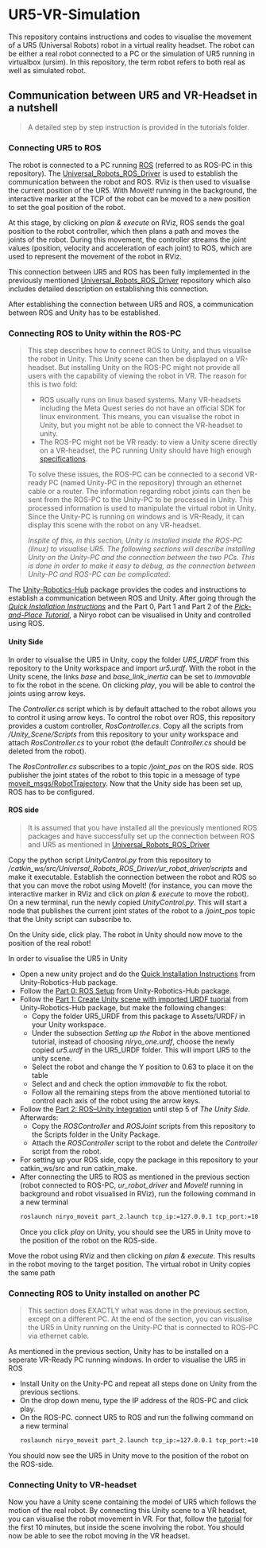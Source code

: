 # UR5-VR-Simulation
This repository contains instructions and codes to visualise the movement of a UR5 (Universal Robots) robot in a virtual reality headset. The robot can be either a real robot connected to a PC or the simulation of UR5 running in virtualbox (ursim). In this repository, the term robot refers to both real as well as simulated robot.
## Communication between UR5 and VR-Headset in a nutshell
> A detailed step by step instruction is provided in the tutorials folder.
### Connecting UR5 to ROS
The robot is connected to a PC running [ROS](https://wiki.ros.org/noetic) (referred to as ROS-PC in this repository). The [Universal_Robots_ROS_Driver](https://github.com/UniversalRobots/Universal_Robots_ROS_Driver) is used to establish the communication between the robot and ROS. RViz is then used to visualise the current position of the UR5. With MoveIt! running in the background, the interactive marker at the TCP of the robot can be moved to a new position to set the goal position of the robot. 

At this stage, by clicking on *plan & execute* on RViz, ROS sends the goal position to the robot controller, which then plans a path and moves the joints of the robot. During this movement, the controller streams the joint values (position, velocity and acceleration of each joint) to ROS, which are used to represent the movement of the robot in RViz.

This connection between UR5 and ROS has been fully implemented in the previously mentioned [Universal_Robots_ROS_Driver](https://github.com/UniversalRobots/Universal_Robots_ROS_Driver) repository which also includes detailed description on establishing this connection.

After establishing the connection between UR5 and ROS, a communication between ROS and Unity has to be established.
### Connecting ROS to Unity within the ROS-PC
>This step describes how to connect ROS to Unity, and thus visualise the robot in Unity. This Unity scene can then be displayed on a VR-headset. But installing Unity on the ROS-PC might not provide all users with the capability of viewing the robot in VR. The reason for this is two fold:
> - ROS usually runs on linux based systems. Many VR-headsets including the Meta Quest series do not have an official SDK for linux environment. This means, you can visualise the robot in Unity, but you might not be able to connect the VR-headset to unity.
> - The ROS-PC might not be VR ready: to view a Unity scene directly on a VR-headset, the PC running Unity should have high enough [specifications](https://help.irisvr.com/hc/en-us/articles/213711747-Recommended-VR-Ready-Computers).
>
> To solve these issues, the ROS-PC can be connected to a second VR-ready PC (named Unity-PC in the repository) through an ethernet cable or a router. The information regarding robot joints can then be sent from the ROS-PC to the Unity-PC to be processed in Unity. This processed information is used to manipulate the virtual robot in Unity. Since the Unity-PC is running on windows and is VR-Ready, it can display this scene with the robot on any VR-headset.
>
> *Inspite of this, in this section, Unity is installed inside the ROS-PC (linux) to visualise UR5. The following sections will describe installing Unity on the Unity-PC and the connection between the two PCs. This is done in order to make it easy to debug, as the connection between Unity-PC and ROS-PC can be complicated*.

The [Unity-Robotics-Hub](https://github.com/Unity-Technologies/Unity-Robotics-Hub) package provides the codes and instructions to establish a communication between ROS and Unity. After going through the [*Quick Installation Instructions*](https://github.com/Unity-Technologies/Unity-Robotics-Hub/blob/main/tutorials/quick_setup.md) and the Part 0, Part 1 and Part 2 of the [*Pick-and-Place Tutorial*](https://github.com/Unity-Technologies/Unity-Robotics-Hub/blob/main/tutorials/pick_and_place/README.md), a Niryo robot can be visualised in Unity and controlled using ROS.
#### Unity Side
In order to visualise the UR5 in Unity, copy the folder *UR5_URDF* from this repository to the Unity workspace and import *ur5.urdf*. With the robot in the Unity scene, the links *base* and *base_link_inertia* can be set to *immovable* to fix the robot in the scene. On clicking *play*, you will be able to control the joints using arrow keys.

The *Controller.cs* script which is by default attached to the robot allows you to control it using arrow keys. To control the robot over ROS, this repository provides a custom controller, *RosController.cs*. Copy all the scripts from */Unity_Scene/Scripts* from this repository to your unity workspace and attach *RosController.cs* to your robot (the default *Controller.cs* should be deleted from the robot).

The *RosController.cs* subscribes to a topic */joint_pos* on the ROS side. ROS publisher the joint states of the robot to this topic in a message of type [moveit_msgs/RobotTrajectory](http://docs.ros.org/en/noetic/api/moveit_msgs/html/msg/RobotTrajectory.html). Now that the Unity side has been set up, ROS has to be configured.

#### ROS side
> It is assumed that you have installed all the previously mentioned ROS packages and have successfully set up the connection between ROS and UR5 as mentioned in [Universal_Robots_ROS_Driver](https://github.com/UniversalRobots/Universal_Robots_ROS_Driver)

Copy the python script *UnityControl.py* from this repository to */catkin_ws/src/Universal_Robots_ROS_Driver/ur_robot_driver/scripts* and make it executable. Establish the connection between the robot and ROS so that you can move the robot using MoveIt! (for instance, you can move the interactive marker in RViz and click on *plan & execute* to move the robot). On a new terminal, run the newly copied *UnityControl.py*. This will start a node that publishes the current joint states of the robot to a */joint_pos* topic that the Unity script can subscribe to.

On the Unity side, click play. The robot in Unity should now move to the position of the real robot!

In order to visualise the UR5 in Unity
- Open a new unity project and do the [Quick Installation Instructions](https://github.com/Unity-Technologies/Unity-Robotics-Hub/blob/main/tutorials/quick_setup.md) from Unity-Robotics-Hub package.
- Follow the [Part 0: ROS Setup](https://github.com/Unity-Technologies/Unity-Robotics-Hub/blob/main/tutorials/pick_and_place/0_ros_setup.md) from Unity-Robotics-Hub package.
- Follow the [Part 1: Create Unity scene with imported URDF tuorial](https://github.com/Unity-Technologies/Unity-Robotics-Hub/blob/main/tutorials/pick_and_place/1_urdf.md) from Unity-Robotics-Hub package, but make the following changes:
   - Copy the folder UR5_URDF from this package to Assets/URDF/ in your Unity workspace.
   - Under the subsection *Setting up the Robot* in the above mentioned tutorial, instead of choosing *niryo_one.urdf*, choose the newly copied *ur5.urdf* in the UR5_URDF folder. This will import UR5 to the unity scene.
   - Select the robot and change the Y position to 0.63 to place it on the table
   - Select and and check the option *immovable* to fix the robot.
   - Follow all the remaining steps from the above mentioned tutorial to control each axis of the robot using the arrow keys.
- Follow the [Part 2: ROS–Unity Integration](https://github.com/Unity-Technologies/Unity-Robotics-Hub/blob/main/tutorials/pick_and_place/0_ros_setup.md) until step 5 of *The Unity Side*. Afterwards:
  - Copy the *ROSController* and *ROSJoint* scripts from this repository to the Scripts folder in the Unity Package.
  - Attach the *ROSController* script to the robot and delete the *Controller* script from the robot.
- For setting up your ROS side, copy the package in this repository to your catkin_ws/src and run catkin_make.
- After connecting the UR5 to ROS as mentioned in the previous section (robot connected to ROS-PC, *ur_robot_driver* and *MoveIt!* running in background and robot visualised in RViz), run the following command in a new terminal
    ```bash
   roslaunch niryo_moveit part_2.launch tcp_ip:=127.0.0.1 tcp_port:=10005
   ```
  Once you click *play* on Unity, you should see the UR5 in Unity move to the position of the robot on the ROS-side.

Move the robot using RViz and then clicking on *plan & execute*. This results in the robot moving to the target position. The virtual robot in Unity copies the same path
### Connecting ROS to Unity installed on another PC
> This section does EXACTLY what was done in the previous section, except on a different PC. At the end of the section, you can visualise the UR5 in Unity running on the Unity-PC that is connected to ROS-PC via ethernet cable.

As mentioned in the previous section, Unity has to be installed on a seperate VR-Ready PC running windows. In order to visualise the UR5 in ROS
- Install Unity on the Unity-PC and repeat all steps done on Unity from the previous sections.
- On the drop down menu, type the IP address of the ROS-PC and click play.
- On the ROS-PC. connect UR5 to ROS and run the follwing command on a new terminal
     ```bash
   roslaunch niryo_moveit part_2.launch tcp_ip:=127.0.0.1 tcp_port:=10005
   ```
You should now see the UR5 in Unity move to the position of the robot on the ROS-side.

### Connecting Unity to VR-headset
Now you have a Unity scene containing the model of UR5 which follows the motion of the real robot. By connecting this Unity scene to a VR headset, you can visualise the robot movement in VR. For that, follow the [tutorial](https://youtu.be/HhtTtvBF5bI) for the first 10 minutes, but inside the scene involving the robot. You should now be able to see the robot moving in the VR headset.

